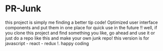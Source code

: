 # PR-Junk
this project is simply me finding a better tip code! Optimized user interface components and put them in one place for quick use in the future !! well, if you clone this project and find something you like, go ahead and use it or just do a repo like this and make your own junk repo! this version is for javascript - react - redux !. happy coding
